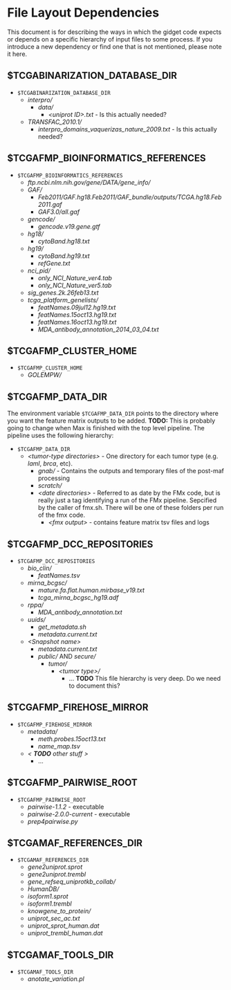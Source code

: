 # File Layout Dependencies  

This document is for describing the ways in which the gidget code expects or depends on a specific hierarchy of input files to some process. If you introduce a new dependency or find one that is not mentioned, please note it here.

## $TCGABINARIZATION_DATABASE_DIR

* `$TCGABINARIZATION_DATABASE_DIR`
    * _interpro/_
        * _data/_
            * _\<uniprot ID\>.txt_ - Is this actually needed?
    * _TRANSFAC_2010.1/_
        * _interpro_domains_vaquerizas_nature_2009.txt_ - Is this actually needed?
    

## $TCGAFMP_BIOINFORMATICS_REFERENCES

* `$TCGAFMP_BIOINFORMATICS_REFERENCES`
    * _ftp.ncbi.nlm.nih.gov/gene/DATA/gene_info/_
    * _GAF/_
        * _Feb2011/GAF.hg18.Feb2011/GAF_bundle/outputs/TCGA.hg18.Feb2011.gaf_
        * _GAF3.0/all.gaf_
    * _gencode/_
        * _gencode.v19.gene.gtf_
    * _hg18/_
        * _cytoBand.hg18.txt_
    * _hg19/_
        * _cytoBand.hg19.txt_
        * _refGene.txt_
    * _nci_pid/_ 
        * _only_NCI_Nature_ver4.tab_
        * _only_NCI_Nature_ver5.tab_
    * _sig_genes.2k.26feb13.txt_
    * _tcga_platform_genelists/_
        * _featNames.09jul12.hg19.txt_
        * _featNames.15oct13.hg19.txt_
        * _featNames.16oct13.hg19.txt_
        * _MDA_antibody_annotation_2014_03_04.txt_
    

## $TCGAFMP_CLUSTER_HOME

* `$TCGAFMP_CLUSTER_HOME`
    * _GOLEMPW/_

## $TCGAFMP_DATA_DIR

The environment variable `$TCGAFMP_DATA_DIR` points to the directory where you want the feature matrix outputs to be added. **TODO:**  This is probably going to change when Max is finished with the top level pipeline. The pipeline uses the following hierarchy:

* `$TCGAFMP_DATA_DIR`
    * _\<tumor-type directories\>_ - One directory for each tumor type (e.g. _laml_, _brca_, etc).
        * _gnab/_ - Contains the outputs and temporary files of the post-maf processing
        * _scratch/_ 
        * _\<date directories\>_ - Referred to as date by the FMx code, but is really just a tag identifying a run of the FMx pipeline. Sepcified by the caller of fmx.sh. There will be one of these folders per run of the fmx code.
            * _\<fmx output\>_ - contains feature matrix tsv files and logs

## $TCGAFMP_DCC_REPOSITORIES

* `$TCGAFMP_DCC_REPOSITORIES`
    * _bio_clin/_
        * _featNames.tsv_
    * _mirna_bcgsc/_
        * _mature.fa.flat.human.mirbase_v19.txt_
        * _tcga_mirna_bcgsc_hg19.adf_
    * _rppa/_
        * _MDA_antibody_annotation.txt_
    * _uuids/_
        * _get_metadata.sh_
        * _metadata.current.txt_
    * _\<Snapshot name\>_
        * _metadata.current.txt_
        * _public/_ AND _secure/_
            * _tumor/_
                * _\<tumor type\>/_
                    * ... **TODO** This file hierarchy is very deep. Do we need to document this? 

## $TCGAFMP_FIREHOSE_MIRROR

* `$TCGAFMP_FIREHOSE_MIRROR`
    * _metadata/_
        * _meth.probes.15oct13.txt_
        * _name_map.tsv_
    * _\< **TODO** other stuff \>_
        * ...

## $TCGAFMP_PAIRWISE_ROOT
    
* `$TCGAFMP_PAIRWISE_ROOT`
    * _pairwise-1.1.2_ - executable
    * _pairwise-2.0.0-current_ - executable
    * _prep4pairwise.py_
                        

## $TCGAMAF_REFERENCES_DIR

* `$TCGAMAF_REFERENCES_DIR`
    * _gene2uniprot.sprot_
    * _gene2uniprot.trembl_
    * _gene_refseq_uniprotkb_collab/_
    * _HumanDB/_
    * _isoform1.sprot_
    * _isoform1.trembl_
    * _knowgene_to_protein/_
    * _uniprot_sec_ac.txt_
    * _uniprot_sprot_human.dat_
    * _uniprot_trembl_human.dat_
    
## $TCGAMAF_TOOLS_DIR

* `$TCGAMAF_TOOLS_DIR`
    * _anotate_variation.pl_
